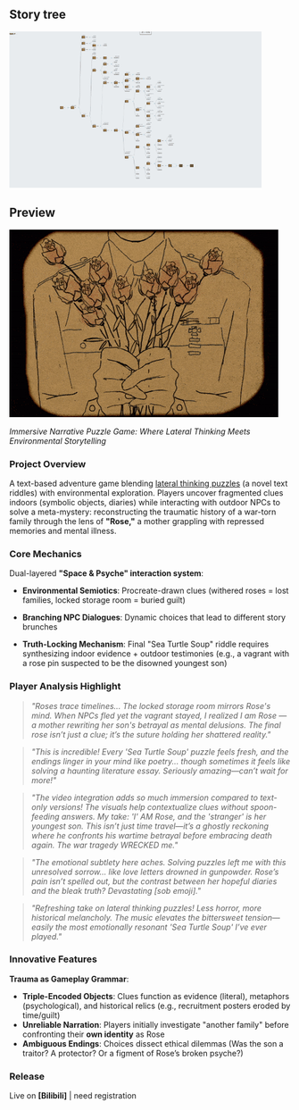 

## Story tree
![tree](tree.gif)

## Preview
![fadingroses.gif](fadingroses.gif)


*Immersive Narrative Puzzle Game: Where Lateral Thinking Meets Environmental Storytelling*  

### **Project Overview**  
A text-based adventure game blending [lateral thinking puzzles](https://www.reddit.com/r/lateralthinking/) (a novel text riddles) with environmental exploration. Players uncover fragmented clues indoors (symbolic objects, diaries) while interacting with outdoor NPCs to solve a meta-mystery: reconstructing the traumatic history of a war-torn family through the lens of **"Rose,"** a mother grappling with repressed memories and mental illness.  

### **Core Mechanics**  

Dual-layered **"Space & Psyche" interaction system**:  

- **Environmental Semiotics**: Procreate-drawn clues (withered roses = lost families, locked storage room = buried guilt)  

- **Branching NPC Dialogues**: Dynamic choices that lead to different story brunches

- **Truth-Locking Mechanism**: Final "Sea Turtle Soup" riddle requires synthesizing indoor evidence + outdoor testimonies (e.g., a vagrant with a rose pin suspected to be the disowned youngest son)  


### **Player Analysis Highlight**  

> *"Roses trace timelines... The locked storage room mirrors Rose's mind. When NPCs fled yet the vagrant stayed, I realized I am Rose — a mother rewriting her son's betrayal as mental delusions. The final rose isn’t just a clue; it’s the suture holding her shattered reality."*  

> *"This is incredible! Every 'Sea Turtle Soup' puzzle feels fresh, and the endings linger in your mind like poetry... though sometimes it feels like solving a haunting literature essay. Seriously amazing—can’t wait for more!"*

> *"The video integration adds so much immersion compared to text-only versions! The visuals help contextualize clues without spoon-feeding answers. My take: 'I' AM Rose, and the 'stranger' is her youngest son. This isn’t just time travel—it’s a ghostly reckoning where he confronts his wartime betrayal before embracing death again. The war tragedy WRECKED me."*

> *"The emotional subtlety here aches. Solving puzzles left me with this unresolved sorrow… like love letters drowned in gunpowder. Rose’s pain isn’t spelled out, but the contrast between her hopeful diaries and the bleak truth? Devastating [sob emoji]."*

> *"Refreshing take on lateral thinking puzzles! Less horror, more historical melancholy. The music elevates the bittersweet tension—easily the most emotionally resonant 'Sea Turtle Soup' I’ve ever played."*

### **Innovative Features**  
**Trauma as Gameplay Grammar**:  
- **Triple-Encoded Objects**: Clues function as evidence (literal), metaphors (psychological), and historical relics (e.g., recruitment posters eroded by time/guilt)  
- **Unreliable Narration**: Players initially investigate "another family" before confronting their **own identity** as Rose  
- **Ambiguous Endings**: Choices dissect ethical dilemmas (Was the son a traitor? A protector? Or a figment of Rose’s broken psyche?)  


### **Release**  
Live on **[Bilibili]** | need registration  

